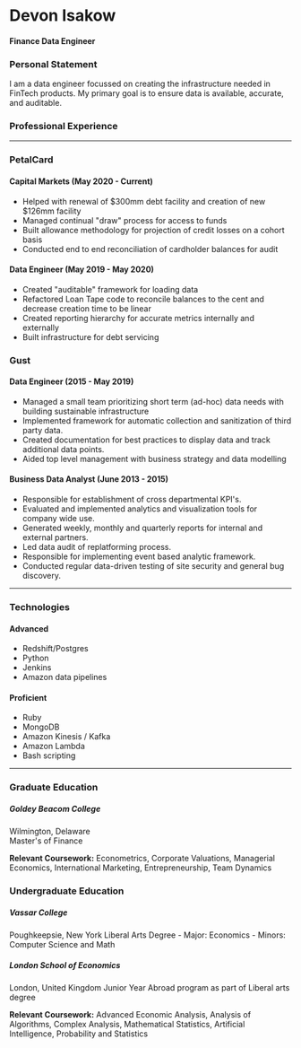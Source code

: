 # Devon Isakow
#### Finance Data Engineer

### Personal Statement
I am a data engineer focussed on creating the infrastructure needed in FinTech products. My primary goal is to ensure data is available, accurate, and auditable. 


### Professional Experience
---
### PetalCard
#### Capital Markets (May 2020 - Current)
- Helped with renewal of $300mm debt facility and creation of new $126mm facility
- Managed continual "draw" process for access to funds
- Built allowance methodology for projection of credit losses on a cohort basis
- Conducted end to end reconciliation of cardholder balances for audit 
#### Data Engineer (May 2019 - May 2020)
- Created "auditable" framework for loading data
- Refactored Loan Tape code to reconcile balances to the cent and decrease creation time to be linear
- Created reporting hierarchy for accurate metrics internally and externally
- Built infrastructure for debt servicing

### Gust
#### Data Engineer (2015 - May 2019)
- Managed a small team prioritizing short term (ad-hoc) data needs with building sustainable infrastructure 
- Implemented framework for automatic collection and sanitization of third party data. 
- Created documentation for best practices to display data and track additional data points.
- Aided top level management with business strategy and data modelling 
#### Business Data Analyst (June 2013 - 2015)
- Responsible for establishment of cross departmental KPI's.
- Evaluated and implemented analytics and visualization tools for company wide use. 
- Generated weekly, monthly and quarterly reports for internal and external partners.
- Led data audit of replatforming process.
- Responsible for implementing event based analytic framework.
- Conducted regular data-driven testing of site security and general bug discovery.

---

### Technologies

#### Advanced 
- Redshift/Postgres
- Python
- Jenkins
- Amazon data pipelines

#### Proficient
- Ruby
- MongoDB
- Amazon Kinesis / Kafka
- Amazon Lambda
- Bash scripting

---

### Graduate Education

##### Goldey Beacom College
Wilmington, Delaware  
Master's of Finance

**Relevant Coursework:**
Econometrics, Corporate Valuations, Managerial  Economics, International Marketing, Entrepreneurship, Team Dynamics

### Undergraduate Education

##### Vassar College
Poughkeepsie, New York
Liberal Arts Degree - Major: Economics - Minors: Computer Science and Math

##### London School of Economics
London, United Kingdom
Junior Year Abroad program as part of Liberal arts degree

**Relevant Coursework:**
Advanced Economic Analysis, Analysis of Algorithms, Complex Analysis,  Mathematical Statistics, Artificial Intelligence, Probability and Statistics
